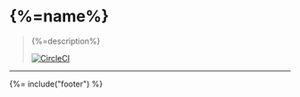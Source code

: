 # {%=name%}

> {%=description%}
>
>[![CircleCI](https://img.shields.io/circleci/project/github/stefanwalther/circleci-test-tags.svg)](https://circleci.com/gh/stefanwalther/circleci-test-tags)

---

{%= include("footer") %}